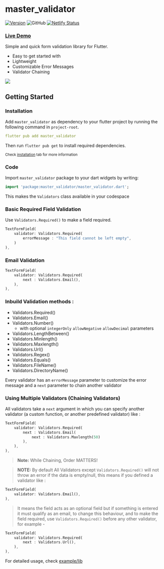 # master_validator

[![Version](https://img.shields.io/pub/v/master_validator.svg)](https://pub.dev/packages/master_validator)
![GitHub](https://img.shields.io/github/license/siddastic/master_validator)
[![Netlify Status](https://api.netlify.com/api/v1/badges/ac15884c-8c64-43b7-b82c-4637db9498c2/deploy-status)](https://app.netlify.com/sites/master-validator/deploys)

### [Live Demo](https://master-validator.netlify.app/)

Simple and quick form validation library for Flutter.

* Easy to get started with
* Lightweight
* Customizable Error Messages
* Validator Chaining


![](https://i.ibb.co/Lzx2VSY/example.gif)

## Getting Started

### Installation

Add `master_validator` as dependency to your flutter project by running the following command in `project-root`.

```yaml
flutter pub add master_validator
```

Then run `flutter pub get` to install required dependencies.

<small>Check [installation](https://pub.dev/packages/master_validator#-installing-tab-) tab for more information</small>


### Code

Import `master_validator` package to your dart widgets by writing:

```dart
import 'package:master_validator/master_validator.dart';
```

This makes the `Validators` class available in your codespace


### Basic Required Field Validation

Use `Validators.Required()` to make a field required.

```dart
TextFormField(
    validator: Validators.Required(
        errorMessage : "This field cannot be left empty",
    )
),
```

### Email Validation
```dart
TextFormField(
    validator: Validators.Required(
        next : Validators.Email(),
    ),
),
```

### Inbuild Validation methods :

- Validators.Required()
- Validators.Email()
- Validators.Number()
   - with optional `integerOnly` `allowNegative` `allowDecimal` parameters
- Validators.LengthBetween()
- Validators.Minlength()
- Validators.Maxlength()
- Validators.Url()
- Validators.Regex()
- Validators.Equals()
- Validators.FileName()
- Validators.DirectoryName()

Every validator has an `errorMessage` parameter to customize the error message and a `next` parameter to chain another validator

### Using Multiple Validators (Chaining Validators)

All validators take a `next` argument in which you can specify another validator (a custom function, or another predefined validator) like :

```dart
TextFormField(
    validator: Validators.Required(
        next : Validators.Email(
            next : Validators.Maxlength(50)
        ),
    ),
),
```

> **Note:** While Chaining, Order MATTERS!


> **NOTE:**  By default All Validators except `Validators.Required()` will not throw an error if the data is empty/null, this means if you defined a validator like :

```dart
TextFormField(
    validator: Validators.Email(),
),
```
> It means the field acts as an optional field but if something is entered it must qualify as an email, to change this behaviour, and to make the field required, use `Validators.Required()` before any other validator, for example -

```dart
TextFormField(
    validator: Validators.Required(
        next : Validators.Url(),
    ),
),
```


For detailed usage, check [example/lib](https://pub.dev/packages/master_validator/example)